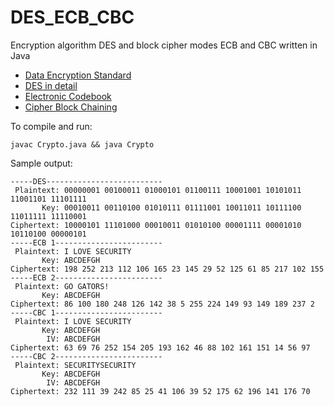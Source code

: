 # DES_ECB_CBC

Encryption algorithm DES and block cipher modes ECB and CBC written in Java

* [Data Encryption Standard](https://en.wikipedia.org/wiki/Data_Encryption_Standard)
* [DES in detail](https://www.memresearch.org/grabbe/des.htm)
* [Electronic Codebook](https://en.wikipedia.org/wiki/Block_cipher_mode_of_operation#ECB)
* [Cipher Block Chaining](https://en.wikipedia.org/wiki/Block_cipher_mode_of_operation#CBC)

To compile and run:
```
javac Crypto.java && java Crypto
```     

Sample output:
```
-----DES--------------------------
 Plaintext: 00000001 00100011 01000101 01100111 10001001 10101011 11001101 11101111
       Key: 00010011 00110100 01010111 01111001 10011011 10111100 11011111 11110001
Ciphertext: 10000101 11101000 00010011 01010100 00001111 00001010 10110100 00000101
-----ECB 1------------------------
 Plaintext: I LOVE SECURITY
       Key: ABCDEFGH
Ciphertext: 198 252 213 112 106 165 23 145 29 52 125 61 85 217 102 155
-----ECB 2------------------------
 Plaintext: GO GATORS!
       Key: ABCDEFGH
Ciphertext: 86 100 180 248 126 142 38 5 255 224 149 93 149 189 237 2
-----CBC 1------------------------
 Plaintext: I LOVE SECURITY
       Key: ABCDEFGH
        IV: ABCDEFGH
Ciphertext: 63 69 76 252 154 205 193 162 46 88 102 161 151 14 56 97
-----CBC 2------------------------
 Plaintext: SECURITYSECURITY
       Key: ABCDEFGH
        IV: ABCDEFGH
Ciphertext: 232 111 39 242 85 25 41 106 39 52 175 62 196 141 176 70
```
